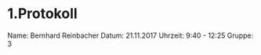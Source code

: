 # 1.Protokoll  
  
  Name:  Bernhard Reinbacher
  Datum: 21.11.2017
  Uhrzeit: 9:40 - 12:25
  Gruppe: 3
